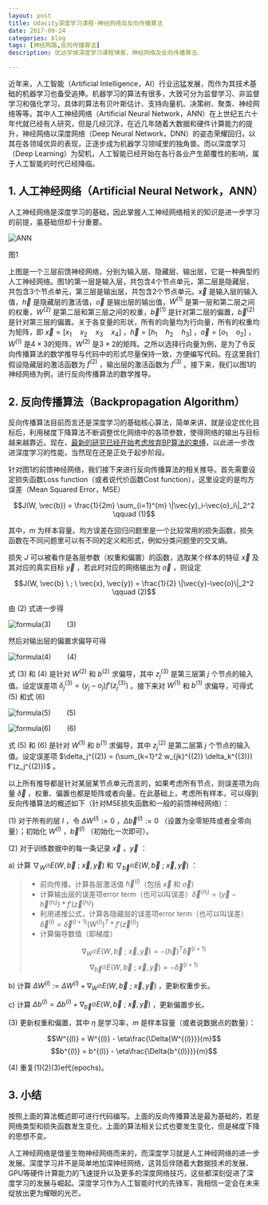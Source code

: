 ```yaml
---
layout: post
title: Udacity深度学习课程-神经网络及反向传播算法
date: 2017-09-24
categories: blog
tags: [神经网路,反向传播算法]
description: 优达学城深度学习课程博客，神经网络及反向传播算法。

---
```


近年来，人工智能（Artificial Intelligence，AI）行业迅猛发展，而作为其技术基础的机器学习也备受追捧。机器学习的算法有很多，大致可分为监督学习、非监督学习和强化学习，具体的算法有贝叶斯估计、支持向量机、决策树、聚类、神经网络等等。其中人工神经网络（Artificial Neural Network，ANN）在上世纪五六十年代就已经有人研究，但是几经沉浮，在近几年随着大数据和硬件计算能力的提升，神经网络以深度网络（Deep Neural Network，DNN）的姿态荣耀回归，以其在各领域优异的表现，正逐步成为机器学习领域里的独角兽。而以深度学习（Deep Learning）为契机，人工智能已经开始在各行各业产生颠覆性的影响，属于人工智能的时代已经降临。

## 1. 人工神经网络（Artificial Neural Network，ANN）

人工神经网络是深度学习的基础，因此掌握人工神经网络相关的知识是进一步学习的前提，虽基础但却十分重要。

![ANN](http://ow7l1fhke.bkt.clouddn.com/my_images/ANN.png "ANN")

图1

上图是一个三层前馈神经网络，分别为输入层、隐藏层、输出层，它是一种典型的人工神经网络。图1的第一层是输入层，共包含4个节点单元，第二层是隐藏层，共包含3个节点单元，第三层是输出层，共包含2个节点单元。$\vec x$ 是输入层的输入值，$\vec h$ 是隐藏层的激活值，$\vec o$ 是输出层的输出值，$W^{(1)}$ 是第一层和第二层之间的权重，$W^{(2)}$ 是第二层和第三层之间的权重，$\vec b^{(1)}$ 是针对第二层的偏置，$\vec b^{(2)}$ 是针对第三层的偏置。关于各变量的形状，所有的向量均为行向量，所有的权重均为矩阵，即 $\vec x = [x_{1} \quad x_{2} \quad x_{3} \quad x_{4}]$ ，$\vec h = [h_{1} \quad h_{2} \quad h_{3}]$ ，$\vec o = [o_{1} \quad o_{2}]$ ，$W^{(1)}$ 是$4 \times 3$的矩阵，$W^{(2)}$ 是$3 \times 2$的矩阵。之所以选择行向量为例，是为了令反向传播算法的数学推导与代码中的形式尽量保持一致，方便编写代码。在这里我们假设隐藏层的激活函数为 $f^{(2)}$ ，输出层的激活函数为 $f^{(3)}$ 。接下来，我们以图1的神经网络为例，进行反向传播算法的数学推导。


## 2. 反向传播算法（Backpropagation Algorithm）

反向传播算法目前而言还是深度学习的基础核心算法，简单来讲，就是设定优化目标后，利用梯度下降算法不断调整优化网络中的各项参数，使得网络的输出与目标越来越靠近。现在，[最新的研究已经开始考虑放弃BP算法的束缚](https://mp.weixin.qq.com/s?__biz=MzA3MzI4MjgzMw==&mid=2650731098&idx=1&sn=c7391caee3a567b4b046406d53f022f2&chksm=871b3624b06cbf320f3725fe452d291e04a4a8c1beda8ee9e00f1d10266847be4736090aade3&scene=0#rd)，以此进一步改进深度学习的性能，当然现在还是正处于起步阶段。

针对图1的前馈神经网络，我们接下来进行反向传播算法的相关推导。首先需要设定损失函数Loss function（或者说代价函数Cost function），这里设定的是均方误差（Mean Squared Error，MSE）

$$J(W, \vec{b}) = \frac{1}{2m} \sum_{i=1}^{m} \|\vec{y}_i-\vec{o}_i\|_2^2 \qquad (1)$$

其中，$m$ 为样本容量。均方误差在回归问题里是一个比较常用的损失函数，损失函数在不同问题里可以有不同的定义和形式，例如分类问题里的交叉熵。

损失 $J$ 可以被看作是各层参数（权重和偏置）的函数，选取某个样本的特征 $\vec{x}$ 及其对应的真实目标 $\vec{y}$ ，若此时对应的网络输出为 $\vec{o}$ ，则设定

$$J(W, \vec{b} \ ; \ \vec{x}, \vec{y}) = \frac{1}{2} \|\vec{y}-\vec{o}\|_2^2 \qquad (2)$$

由 $(2)$ 式进一步得

![formula(3)](http://ow7l1fhke.bkt.clouddn.com/my_formulae/blog1_%283%29.PNG "formula(3)")$\qquad (3)$

然后对输出层的偏置求偏导可得

![formula(4)](http://ow7l1fhke.bkt.clouddn.com/my_formulae/blog1_%284%29.PNG "formula(4)")$\qquad (4)$

式 $(3)$ 和 $(4)$ 是针对 $W^{(2)}$ 和 $b^{(2)}$ 求偏导，其中 $z_j^{(3)}$ 是第三层第 $j$ 个节点的输入值。设定误差项 $\delta_j^{(3)} = (y_j - o_j)f'(z_j^{(3)})$ 。接下来对 $W^{(1)}$ 和 $b^{(1)}$ 求偏导，可得式 $(5)$ 和式 $(6)$

![formula(5)](http://ow7l1fhke.bkt.clouddn.com/my_formulae/blog1_%285%29.PNG "formula(5)")$\qquad (5)$

![formula(6)](http://ow7l1fhke.bkt.clouddn.com/my_formulae/blog1_%286%29.PNG "formula(6)")$\qquad (6)$

式 $(5)$ 和 $(6)$ 是针对 $W^{(1)}$ 和 $b^{(1)}$ 求偏导，其中 $z_j^{(2)}$ 是第二层第 $j$ 个节点的输入值。设定误差项 $\delta_j^{(2)} = (\sum_{k=1}^2 w_{jk}^{(2)} \delta_k^{(3)}) f'(z_j^{(2)})$ 。

以上所有推导都是针对某层某节点单元而言的，如果考虑所有节点，则误差项为向量 $\vec{\delta}$ ，权重、偏置也都是矩阵或者向量。在此基础上，考虑所有样本，可以得到反向传播算法的概述如下（针对MSE损失函数和一般的前馈神经网络）：

(1) 对于所有的层 $l$ ，令 $\Delta{W^{(l)}} := 0$ ，$\Delta{\vec{b}^{(l)}} := 0$ （设置为全零矩阵或者全零向量）；初始化 $W^{(l)}$ ，$\vec{b}^{(l)}$ （初始化一次即可）。

(2) 对于训练数据中的每一条记录 $\vec{x}$ ，$\vec{y}$ ：

a) 计算 $\nabla_{W^{(l)}} E(W, \vec{b} \ ; \ \vec{x}, \vec{y})$ 和 $\nabla_{\vec{b}^{(l)}} E(W, \vec{b} \ ; \ \vec{x}, \vec{y})$ ：

>* 前向传播，计算各层激活值 $\vec{h}^{(l)}$（包括 $\vec{x}$ 和 $\vec{o}$）
>* 计算输出层的误差项error term（也可以叫误差）$\vec{\delta}^{(n_l)} = (\vec{y} - \vec{h}^{(n_l)}) * f'(\vec{z}^{(n_l)})$
>* 利用递推公式，计算各隐藏层的误差项error term（也可以叫误差）$\vec{\delta}^{(l)} = \vec{\delta}^{(l+1)} (W^{(l)})^T * f'(\vec{z}^{(l)})$
>* 计算偏导数值（即梯度）
>
>$$\nabla_{W^{(l)}} E(W, \vec{b} \ ; \ \vec{x}, \vec{y}) = -(\vec{h})^T \vec{\delta}^{(l+1)}$$
>$$\nabla_{\vec{b}^{(l)}} E(W, \vec{b} \ ; \ \vec{x}, \vec{y}) = -\vec{\delta}^{(l+1)}$$

b) 计算 $\Delta{W^{(l)}} := \Delta{W^{(l)}} + \nabla_{W^{(l)}} E(W, \vec{b} \ ; \ \vec{x}, \vec{y})$ ，更新权重步长。

c) 计算 $\Delta{b}^{(l)} = \Delta{b}^{(l)} + \nabla_{\vec{b}^{(l)}} E(W, \vec{b} \ ; \ \vec{x}, \vec{y})$ ，更新偏置步长。

(3) 更新权重和偏置，其中 $\eta$ 是学习率，$m$ 是样本容量（或者说数据点的数量）：

$$W^{(l)} = W^{(l)} - \eta\frac{\Delta{W^{(l)}}}{m}$$
$$b^{(l)} = b^{(l)} - \eta\frac{\Delta{b^{(l)}}}{m}$$

(4) 重复(1)(2)(3)e代(epochs)。

## 3. 小结

按照上面的算法概述即可进行代码编写。上面的反向传播算法是最为基础的，若是网络类型和损失函数发生变化，上面的算法相关公式也要发生变化，但是梯度下降的思想不变。

人工神经网络是借鉴生物神经网络而来的，而深度学习就是人工神经网络的进一步发展。深度学习并不是简单地加深神经网络，这背后伴随着大数据技术的发展、GPU等硬件计算能力的飞速提升以及更多的深度网络技巧，这些都深刻促进了深度学习的发展与崛起。深度学习作为人工智能时代的先锋军，我相信一定会在未来绽放出更为耀眼的光芒。